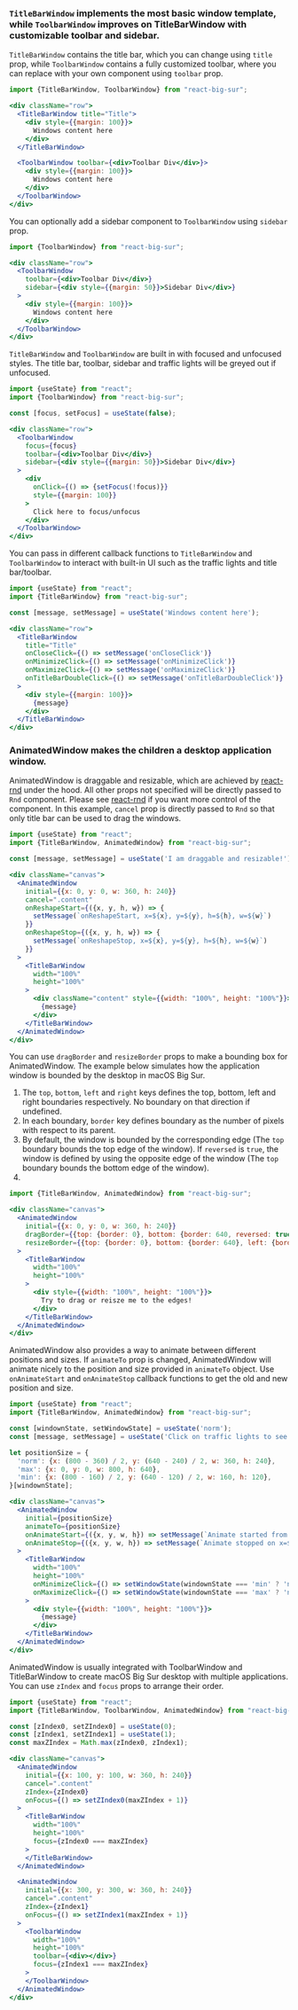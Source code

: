 ### `TitleBarWindow` implements the most basic window template, while `ToolbarWindow` improves on TitleBarWindow with customizable toolbar and sidebar.

`TitleBarWindow` contains the title bar, which you can change using `title` prop, while `ToolbarWindow` contains a 
fully customized toolbar, where you can replace with your own component using `toolbar` prop.

```jsx
import {TitleBarWindow, ToolbarWindow} from "react-big-sur";

<div className="row">
  <TitleBarWindow title="Title">
    <div style={{margin: 100}}>
      Windows content here
    </div>
  </TitleBarWindow>

  <ToolbarWindow toolbar={<div>Toolbar Div</div>}>
    <div style={{margin: 100}}>
      Windows content here
    </div>
  </ToolbarWindow>
</div>
```

You can optionally add a sidebar component to `ToolbarWindow` using `sidebar` prop.

```jsx
import {ToolbarWindow} from "react-big-sur";

<div className="row">
  <ToolbarWindow
    toolbar={<div>Toolbar Div</div>}
    sidebar={<div style={{margin: 50}}>Sidebar Div</div>}
  >
    <div style={{margin: 100}}>
      Windows content here
    </div>
  </ToolbarWindow>
</div>
```

`TitleBarWindow` and `ToolbarWindow` are built in with focused and unfocused styles. The title bar, toolbar, sidebar 
and traffic lights will be greyed out if unfocused.

```jsx
import {useState} from "react";
import {ToolbarWindow} from "react-big-sur";

const [focus, setFocus] = useState(false);

<div className="row">
  <ToolbarWindow
    focus={focus}
    toolbar={<div>Toolbar Div</div>}
    sidebar={<div style={{margin: 50}}>Sidebar Div</div>}
  >
    <div
      onClick={() => {setFocus(!focus)}}
      style={{margin: 100}}
    >
      Click here to focus/unfocus
    </div>
  </ToolbarWindow>
</div>
```

You can pass in different callback functions to `TitleBarWindow` and `ToolbarWindow` to interact with built-in UI such
as the traffic lights and title bar/toolbar.

```jsx
import {useState} from "react";
import {TitleBarWindow} from "react-big-sur";

const [message, setMessage] = useState('Windows content here');

<div className="row">
  <TitleBarWindow
    title="Title"
    onCloseClick={() => setMessage('onCloseClick')}
    onMinimizeClick={() => setMessage('onMinimizeClick')}
    onMaximizeClick={() => setMessage('onMaximizeClick')}
    onTitleBarDoubleClick={() => setMessage('onTitleBarDoubleClick')}
  >
    <div style={{margin: 100}}>
      {message}
    </div>
  </TitleBarWindow>
</div>
```

### AnimatedWindow makes the children a desktop application window.

AnimatedWindow is draggable and resizable, which are achieved by [react-rnd][1] under the hood.
All other props not specified will be directly passed to `Rnd` component. Please see [react-rnd][1] if you want
more control of the component. In this example, `cancel` prop is directly passed to `Rnd` so that only title bar can be
used to drag the windows.

[1]: https://github.com/bokuweb/react-rnd/

```jsx
import {useState} from "react";
import {TitleBarWindow, AnimatedWindow} from "react-big-sur";

const [message, setMessage] = useState('I am draggable and resizable!');

<div className="canvas">
  <AnimatedWindow
    initial={{x: 0, y: 0, w: 360, h: 240}}
    cancel=".content"
    onReshapeStart={({x, y, h, w}) => {
      setMessage(`onReshapeStart, x=${x}, y=${y}, h=${h}, w=${w}`)
    }}
    onReshapeStop={({x, y, h, w}) => {
      setMessage(`onReshapeStop, x=${x}, y=${y}, h=${h}, w=${w}`)
    }}
  >
    <TitleBarWindow
      width="100%"
      height="100%"
    >
      <div className="content" style={{width: "100%", height: "100%"}}>
        {message}
      </div>
    </TitleBarWindow>
  </AnimatedWindow>
</div>
```

You can use `dragBorder` and `resizeBorder` props to make a bounding box for AnimatedWindow. The example below simulates
how the application window is bounded by the desktop in macOS Big Sur.
1. The `top`, `bottom`, `left` and `right` keys defines the top, bottom, left and right boundaries respectively. No
   boundary on that direction if undefined.
2. In each boundary, `border` key defines boundary as the number of pixels with respect to its parent.
3. By default, the window is bounded by the corresponding edge (The `top` boundary bounds the top edge of the window).
   If `reversed` is `true`, the window is defined by using the opposite edge of the window (The `top` boundary bounds the
   bottom edge of the window).
4. 
```jsx
import {TitleBarWindow, AnimatedWindow} from "react-big-sur";

<div className="canvas">
  <AnimatedWindow
    initial={{x: 0, y: 0, w: 360, h: 240}}
    dragBorder={{top: {border: 0}, bottom: {border: 640, reversed: true}}}
    resizeBorder={{top: {border: 0}, bottom: {border: 640}, left: {border: 0}, right: {border: 800}}}
  >
    <TitleBarWindow
      width="100%"
      height="100%"
    >
      <div style={{width: "100%", height: "100%"}}>
        Try to drag or reisze me to the edges!
      </div>
    </TitleBarWindow>
  </AnimatedWindow>
</div>
```

AnimatedWindow also provides a way to animate between different positions and sizes. If `animateTo` prop is changed,
AnimatedWindow will animate nicely to the position and size provided in `animateTo` object. Use `onAnimateStart` and
`onAnimateStop` callback functions to get the old and new position and size.

```jsx
import {useState} from "react";
import {TitleBarWindow, AnimatedWindow} from "react-big-sur";

const [windownState, setWindowState] = useState('norm');
const [message, setMessage] = useState('Click on traffic lights to see animations!');

let positionSize = {
  'norm': {x: (800 - 360) / 2, y: (640 - 240) / 2, w: 360, h: 240},
  'max': {x: 0, y: 0, w: 800, h: 640},
  'min': {x: (800 - 160) / 2, y: (640 - 120) / 2, w: 160, h: 120},
}[windownState];

<div className="canvas">
  <AnimatedWindow
    initial={positionSize}
    animateTo={positionSize}
    onAnimateStart={({x, y, w, h}) => setMessage(`Animate started from x=${x}, y=${y}, w=${w}, h=${h}`)}
    onAnimateStop={({x, y, w, h}) => setMessage(`Animate stopped on x=${x}, y=${y}, w=${w}, h=${h}`)}
  >
    <TitleBarWindow
      width="100%"
      height="100%"
      onMinimizeClick={() => setWindowState(windownState === 'min' ? 'norm' : 'min')}
      onMaximizeClick={() => setWindowState(windownState === 'max' ? 'norm' : 'max')}
    >
      <div style={{width: "100%", height: "100%"}}>
        {message}
      </div>
    </TitleBarWindow>
  </AnimatedWindow>
</div>
```

AnimatedWindow is usually integrated with ToolbarWindow and TitleBarWindow to create macOS Big Sur desktop with multiple
applications. You can use `zIndex` and `focus` props to arrange their order.

```jsx
import {useState} from "react";
import {TitleBarWindow, ToolbarWindow, AnimatedWindow} from "react-big-sur";

const [zIndex0, setZIndex0] = useState(0);
const [zIndex1, setZIndex1] = useState(1);
const maxZIndex = Math.max(zIndex0, zIndex1);

<div className="canvas">
  <AnimatedWindow
    initial={{x: 100, y: 100, w: 360, h: 240}}
    cancel=".content"
    zIndex={zIndex0}
    onFocus={() => setZIndex0(maxZIndex + 1)}
  >
    <TitleBarWindow
      width="100%"
      height="100%"
      focus={zIndex0 === maxZIndex}
    >
    </TitleBarWindow>
  </AnimatedWindow>

  <AnimatedWindow
    initial={{x: 300, y: 300, w: 360, h: 240}}
    cancel=".content"
    zIndex={zIndex1}
    onFocus={() => setZIndex1(maxZIndex + 1)}
  >
    <ToolbarWindow
      width="100%"
      height="100%"
      toolbar={<div></div>}
      focus={zIndex1 === maxZIndex}
    >
    </ToolbarWindow>
  </AnimatedWindow>
</div>
```